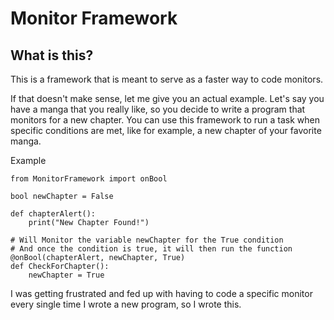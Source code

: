 # Monitor Framework
## What is this?
This is a framework that is meant to serve as a faster way to code monitors.

If that doesn't make sense, let me give you an actual example. Let's say you have a manga that you really like, so you decide to write a program that monitors for a new chapter. You can use this framework to run a task when specific conditions are met, like for example, a new chapter of your favorite manga.

Example

```
from MonitorFramework import onBool

bool newChapter = False

def chapterAlert():
    print("New Chapter Found!")

# Will Monitor the variable newChapter for the True condition
# And once the condition is true, it will then run the function
@onBool(chapterAlert, newChapter, True)
def CheckForChapter():
    newChapter = True

```

I was getting frustrated and fed up with having to code a specific monitor every single time I wrote a new program, so I wrote this.